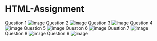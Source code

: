 # HTML-Assignment
Question 1 ![image](https://github.com/0xnehasingh/HTML-Assignment/assets/67492324/a552a36f-ada3-45b9-b6ce-b22e0c93a50e)
Question 2 ![image](https://github.com/0xnehasingh/HTML-Assignment/assets/67492324/1da39565-363c-41cb-9b04-b0a601126cc7)
Question 3 ![image](https://github.com/0xnehasingh/HTML-Assignment/assets/67492324/f934bada-3d3d-4a0c-bfce-6139a840014a)
Question 4 ![image](https://github.com/0xnehasingh/HTML-Assignment/assets/67492324/ee51ac09-2e96-4315-8957-b76fe01f9d40)
Question 5 ![image](https://github.com/0xnehasingh/HTML-Assignment/assets/67492324/60d3bf19-e0fb-4ff5-b213-9e6c746300fb)
Question 6 ![image](https://github.com/0xnehasingh/HTML-Assignment/assets/67492324/4945861b-c7e5-4749-97be-a96a0461e3c1)
Question 7 ![image](https://github.com/0xnehasingh/HTML-Assignment/assets/67492324/f7c49eb9-96ff-4c14-afcd-83598fc80364)
Question 8 ![image](https://github.com/0xnehasingh/HTML-Assignment/assets/67492324/1db9af54-e56c-492d-b0a1-58791c0f1be6)
Question 9 ![image](https://github.com/0xnehasingh/HTML-Assignment/assets/67492324/fe78ecc6-6346-4838-8b87-4e5a2101a2d7)

